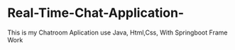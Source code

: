 # Real-Time-Chat-Application-
This is my Chatroom Aplication use Java, Html,Css, With Springboot Frame Work
